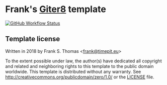 # Frank's [Giter8][g8] template
[![GitHub Workflow Status](https://img.shields.io/github/workflow/status/fthomas/base.g8/Continuous%20Integration)](https://github.com/fthomas/base.g8/actions?query=workflow%3A%22Continuous+Integration%22)

## Template license

Written in 2018 by Frank S. Thomas <<frank@timepit.eu>>

To the extent possible under law, the author(s) have dedicated all copyright
and related and neighboring rights to this template to the public domain
worldwide. This template is distributed without any warranty. See
<http://creativecommons.org/publicdomain/zero/1.0/> or the
[LICENSE](https://github.com/fthomas/base.g8/blob/master/LICENSE) file.

[g8]: http://www.foundweekends.org/giter8/
